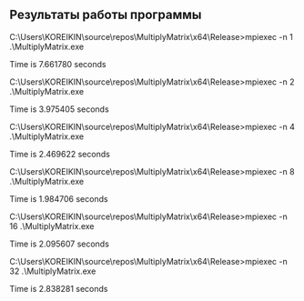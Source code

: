 ## Результаты работы программы

C:\Users\KOREIKIN\source\repos\MultiplyMatrix\x64\Release>mpiexec -n 1 .\MultiplyMatrix.exe

Time is 7.661780 seconds

C:\Users\KOREIKIN\source\repos\MultiplyMatrix\x64\Release>mpiexec -n 2 .\MultiplyMatrix.exe

Time is 3.975405 seconds

C:\Users\KOREIKIN\source\repos\MultiplyMatrix\x64\Release>mpiexec -n 4 .\MultiplyMatrix.exe

Time is 2.469622 seconds

C:\Users\KOREIKIN\source\repos\MultiplyMatrix\x64\Release>mpiexec -n 8 .\MultiplyMatrix.exe

Time is 1.984706 seconds

C:\Users\KOREIKIN\source\repos\MultiplyMatrix\x64\Release>mpiexec -n 16 .\MultiplyMatrix.exe

Time is 2.095607 seconds

C:\Users\KOREIKIN\source\repos\MultiplyMatrix\x64\Release>mpiexec -n 32 .\MultiplyMatrix.exe

Time is 2.838281 seconds